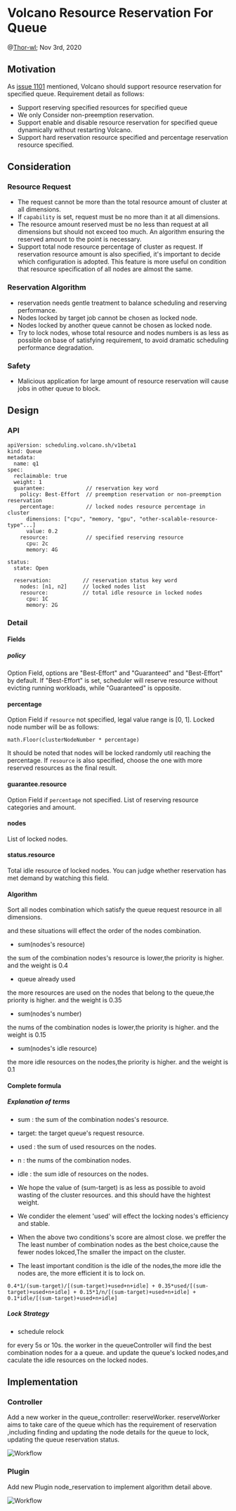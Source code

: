 # Volcano Resource Reservation For Queue

@[Thor-wl](https://github.com/Thor-wl); Nov 3rd, 2020

## Motivation
As [issue 1101](https://github.com/volcano-sh/volcano/issues/1101) mentioned, Volcano should support resource reservation
for specified queue. Requirement detail as follows:
* Support reserving specified resources for specified queue
* We only Consider non-preemption reservation. 
* Support enable and disable resource reservation for specified queue dynamically without restarting Volcano.
* Support hard reservation resource specified and percentage reservation resource specified.

## Consideration
### Resource Request
* The request cannot be more than the total resource amount of cluster at all dimensions.
* If `capability` is set, request must be no more than it at all dimensions.
* The resource amount reserved must be no less than request at all dimensions but should not exceed too much. An algorithm 
ensuring the reserved amount to the point is necessary.
* Support total node resource percentage of cluster as request. If reservation resource amount is also specified, it's
important to decide which configuration is adopted. This feature is more useful on condition that resource specification
of all nodes are almost the same.

### Reservation Algorithm
* reservation needs gentle treatment to balance scheduling and reserving performance.
* Nodes locked by target job cannot be chosen as locked node.
* Nodes locked by another queue cannot be chosen as locked node.
* Try to lock nodes, whose total resource and nodes numbers is as less as possible on base of satisfying requirement, to avoid dramatic 
scheduling performance degradation.


### Safety
* Malicious application for large amount of resource reservation will cause jobs in other queue to block.

## Design
### API
```
apiVersion: scheduling.volcano.sh/v1beta1
kind: Queue
metadata:
  name: q1
spec:
  reclaimable: true
  weight: 1
  guarantee:             // reservation key word
    policy: Best-Effort  // preemption reservation or non-preemption reservation
    percentage:          // locked nodes resource percentage in cluster
      dimensions: ["cpu", "memory, "gpu", "other-scalable-resource-type"...]  
      value: 0.2
    resource:            // specified reserving resource
      cpu: 2c
      memory: 4G

status:
  state: Open

  reservation:          // reservation status key word
    nodes: [n1, n2]     // locked nodes list
    resource:           // total idle resource in locked nodes
      cpu: 1C
      memory: 2G 
```
### Detail
#### Fields
##### policy
Option Field, options are "Best-Effort" and "Guaranteed" and "Best-Effort" by default. If "Best-Effort" is set, scheduler
will reserve resource without evicting running workloads, while "Guaranteed" is opposite.
#### percentage
Option Field if `resource` not specified, legal value range is [0, 1]. Locked node number will be as follows: 
```
math.Floor(clusterNodeNumber * percentage)
```
It should be noted that nodes will be locked randomly util reaching the percentage. If `resource` is also specified, choose
the one with more reserved resources as the final result.
#### guarantee.resource
Option Field if `percentage` not specified. List of reserving resource categories and amount. 
#### nodes
List of locked nodes.
#### status.resource
Total idle resource of locked nodes. You can judge whether reservation has met demand by watching this field.

#### Algorithm

Sort all nodes combination which satisfy the queue request resource in all dimensions.

and these situations will effect the order of the nodes  combination.

* sum(nodes's resource)

the sum of the combination nodes's resource is lower,the priority is higher. and the weight is 0.4

* queue already used

the more resources are used on the nodes that belong to the queue,the priority is higher. and the weight is 0.35

* sum(nodes's number)

the nums of the combination nodes is lower,the priority is higher. and the weight is 0.15

* sum(nodes's idle resource)

the more idle resources on the nodes,the priority is higher. and the weight is 0.1

#### Complete formula 

##### Explanation of terms
* sum :    the sum of the combination nodes's resource.
* target:  the target queue's request resource.  
* used  :  the sum of used resources on the nodes.
* n     :  the nums of the combination nodes.
* idle  :  the sum idle of resources on the nodes.

* We hope the value of (sum-target) is as less as possible to avoid wasting of the cluster resources. and this should have the hightest weight. 
* We condider the element 'used' will effect the locking nodes's efficiency and stable. 
* When the above two conditions's score are almost close. we preffer the The least number of combination nodes as the best choice,cause the fewer nodes
lokced,The smaller the impact on the cluster.
* The least important condition is the idle of the nodes,the more idle the nodes are, the more efficient it is to lock on.
```
0.4*1/(sum-target)/[(sum-target)+used+n+idle] + 0.35*used/[(sum-target)+used+n+idle] + 0.15*1/n/[(sum-target)+used+n+idle] + 0.1*idle/[(sum-target)+used+n+idle]
```

##### Lock Strategy
* schedule relock

for every 5s or 10s. the worker in the  queueController  will find the best combination nodes for a a queue.
and update the queue's locked nodes,and caculate the idle resources on the locked nodes.


## Implementation
### Controller
Add a new worker in the queue_controller:  reserveWorker. reserveWorker aims to take care of the queue which has the requirement 
of reservation ,including finding and updating the node details for the queue to lock, updating the queue reservation status.

![Workflow](./images/queue_reservation_lock_workfow.png)

###  Plugin
Add new Plugin node_reservation to implement algorithm detail above.

![Workflow](./images/queue_reservation_allocate_workflow.png)
